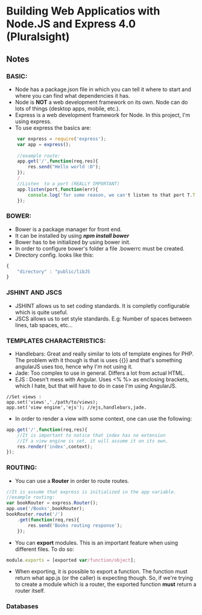 # Building Web Applicatios with Node.JS and Express 4.0 (Pluralsight)
## Notes
### BASIC:
* Node has a package.json file in which you can tell it where to start and where you can find what dependencies it has.
* Node is **NOT** a web development framework on its own. Node can do lots of things (desktop apps, mobile, etc.).
* Express is a web development framework for Node. In this project, I'm using express.
* To use express the basics are:
```js
    var express = require('express');
    var app = express();
    
    //example route:
    app.get('/',function(req,res){
        res.send("Hello world :D");
    });
    /
    //Listen  to a port (REALLY IMPORTANT)
    app.listen(port,function(err){
        console.log('for some reason, we can't listen to that port T.T');
    });
```
### BOWER:
* Bower is a package manager for front end.
* It can be installed by using ***npm install bower***
* Bower has to be initialized by using bower init.
* In order to configure bower's folder a file .bowerrc must be created.
* Directory config. looks like this: 
```javascript 
{
    "directory" : "public/libJS
}
```

### JSHINT AND JSCS
* JSHINT allows us to set coding standards. It is completly configurable which is quite useful.
* JSCS allows us to set style standards. E.g: Number of spaces between lines, tab spaces, etc...

### TEMPLATES CHARACTERISTICS:
* Handlebars: Great and really similar to lots of template engines for PHP. The problem with it though is that is uses {{}} and that's something angularJS uses too, hence why I'm not using it.
* Jade: Too complex to use in general. Differs a lot from actual HTML.
* EJS : Doesn't mess with Angular. Uses <% %> as enclosing brackets, which I hate, but that will have to do in case I'm using AngularJS.
```
//Set views :
app.set('views','./path/to/views);
app.set('view engine','ejs'); //ejs,handlebars,jade.
```
* In order to render a view with some context, one can use the following:
```js
app.get('/',function(req,res){
    //It is important to notice that index has no extension
    //If a view engine is set, it will assume it on its own.
    res.render('index',context);
});
```
### ROUTING:
* You can use a **Router** in order to route routes.
```js
//It is assume that express is initialized in the app variable.
//example routing:
var bookRouter = express.Router();
app.use('/Books',bookRouter);
bookRouter.route('/')
    .get(function(req,res){
        res.send('Books routing response');
    });
```

* You can **export** modules. This is an important feature when using different files. To do so:
```js
module.exports = [exported var/function/object];
```
* When exporting, it is possible to export a function. The function must return what app.js (or the caller) is expecting though. So, if we're trying to create a module which is a router, the exported function **must** return a router itself.

### Databases
